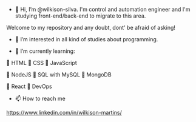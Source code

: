 - 👋 Hi, I’m @wilkison-silva. I'm control and automation engineer and I'm studying front-end/back-end to migrate to this area.

Welcome to my repository and any doubt, dont' be afraid of asking!

- 👀 I’m interested in all kind of studies about programming.

- 🌱 I’m currently learning:

:pushpin: HTML :pushpin: CSS :pushpin: JavaScript

:pushpin: NodeJS :pushpin: SQL with MySQL :pushpin: MongoDB

:pushpin: React :pushpin: DevOps






- 📫 How to reach me 

https://www.linkedin.com/in/wilkison-martins/


<!---
wilkison-silva/wilkison-silva is a ✨ special ✨ repository because its `README.md` (this file) appears on your GitHub profile.
You can click the Preview link to take a look at your changes.
--->
